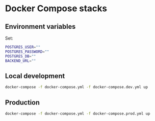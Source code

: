 # Docker Compose stacks

## Environment variables

Set:

```bash
POSTGRES_USER=""
POSTGRES_PASSWORD=""
POSTGRES_DB=""
BACKEND_URL=""
```

## Local development

```bash
docker-compose -f docker-compose.yml -f docker-compose.dev.yml up
```

## Production

```bash
docker-compose -f docker-compose.yml -f docker-compose.prod.yml up
```
